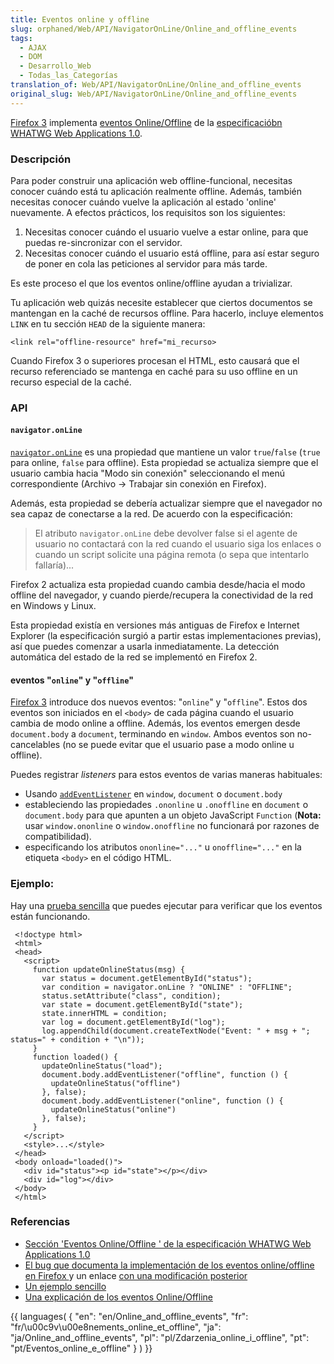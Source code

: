 ```yaml
---
title: Eventos online y offline
slug: orphaned/Web/API/NavigatorOnLine/Online_and_offline_events
tags:
  - AJAX
  - DOM
  - Desarrollo_Web
  - Todas_las_Categorías
translation_of: Web/API/NavigatorOnLine/Online_and_offline_events
original_slug: Web/API/NavigatorOnLine/Online_and_offline_events
---
```

[Firefox 3](es/Firefox_3_para_desarrolladores) implementa [eventos Online/Offline](http://www.whatwg.org/specs/web-apps/current-work/#offline) de la [especificacióbn WHATWG Web Applications 1.0](http://www.whatwg.org/specs/web-apps/current-work/).

### Descripción

Para poder construir una aplicación web offline-funcional, necesitas conocer cuándo está tu aplicación realmente offline. Además, también necesitas conocer cuándo vuelve la aplicación al estado 'online' nuevamente. A efectos prácticos, los requisitos son los siguientes:

1.  Necesitas conocer cuándo el usuario vuelve a estar online, para que puedas re-sincronizar con el servidor.
2.  Necesitas conocer cuándo el usuario está offline, para así estar seguro de poner en cola las peticiones al servidor para más tarde.

Es este proceso el que los eventos online/offline ayudan a trivializar.

Tu aplicación web quizás necesite establecer que ciertos documentos se mantengan en la caché de recursos offline. Para hacerlo, incluye elementos `LINK` en tu sección `HEAD` de la siguiente manera:

    <link rel="offline-resource" href="mi_recurso>

Cuando Firefox 3 o superiores procesan el HTML, esto causará que el recurso referenciado se mantenga en caché para su uso offline en un recurso especial de la caché.

### API

#### `navigator.onLine`

[`navigator.onLine`](es/DOM/window.navigator.onLine) es una propiedad que mantiene un valor `true`/`false` (`true` para online, `false` para offline). Esta propiedad se actualiza siempre que el usuario cambia hacia "Modo sin conexión" seleccionando el menú correspondiente (Archivo -> Trabajar sin conexión en Firefox).

Además, esta propiedad se debería actualizar siempre que el navegador no sea capaz de conectarse a la red. De acuerdo con la especificación:

> El atributo `navigator.onLine` debe devolver false si el agente de usuario no contactará con la red cuando el usuario siga los enlaces o cuando un script solicite una página remota (o sepa que intentarlo fallaría)...

Firefox 2 actualiza esta propiedad cuando cambia desde/hacia el modo offline del navegador, y cuando pierde/recupera la conectividad de la red en Windows y Linux.

Esta propiedad existía en versiones más antiguas de Firefox e Internet Explorer (la especificación surgió a partir estas implementaciones previas), así que puedes comenzar a usarla inmediatamente. La detección automática del estado de la red se implementó en Firefox 2.

#### eventos "`online`" y "`offline`"

[Firefox 3](es/Firefox_3_para_desarrolladores) introduce dos nuevos eventos: "`online`" y "`offline`". Estos dos eventos son iniciados en el `<body>` de cada página cuando el usuario cambia de modo online a offline. Además, los eventos emergen desde `document.body` a `document`, terminando en `window`. Ambos eventos son no-cancelables (no se puede evitar que el usuario pase a modo online u offline).

Puedes registrar _listeners_ para estos eventos de varias maneras habituales:

- Usando [`addEventListener`](es/DOM/element.addEventListener) en `window`, `document` o `document.body`
- estableciendo las propiedades `.ononline` u `.onoffline` en `document` o `document.body` para que apunten a un objeto JavaScript `Function` (**Nota:** usar `window.ononline` o `window.onoffline` no funcionará por razones de compatibilidad).
- especificando los atributos `ononline="..."` u `onoffline="..."` en la etiqueta `<body>` en el código HTML.

### Ejemplo:

Hay una [prueba sencilla](https://bugzilla.mozilla.org/attachment.cgi?id=220609) que puedes ejecutar para verificar que los eventos están funcionando.

     <!doctype html>
     <html>
     <head>
       <script>
         function updateOnlineStatus(msg) {
           var status = document.getElementById("status");
           var condition = navigator.onLine ? "ONLINE" : "OFFLINE";
           status.setAttribute("class", condition);
           var state = document.getElementById("state");
           state.innerHTML = condition;
           var log = document.getElementById("log");
           log.appendChild(document.createTextNode("Event: " + msg + "; status=" + condition + "\n"));
         }
         function loaded() {
           updateOnlineStatus("load");
           document.body.addEventListener("offline", function () {
             updateOnlineStatus("offline")
           }, false);
           document.body.addEventListener("online", function () {
             updateOnlineStatus("online")
           }, false);
         }
       </script>
       <style>...</style>
     </head>
     <body onload="loaded()">
       <div id="status"><p id="state"></p></div>
       <div id="log"></div>
     </body>
     </html>

### Referencias

- [Sección 'Eventos Online/Offline ' de la especificación WHATWG Web Applications 1.0](http://www.whatwg.org/specs/web-apps/current-work/#offline)
- [El bug que documenta la implementación de los eventos online/offline en Firefox ](https://bugzilla.mozilla.org/show_bug.cgi?id=336359)y un enlace [con una modificación posterior](https://bugzilla.mozilla.org/show_bug.cgi?id=336682)
- [Un ejemplo sencillo](https://bugzilla.mozilla.org/attachment.cgi?id=220609)
- [Una explicación de los eventos Online/Offline](http://ejohn.org/blog/offline-events/)

{{ languages( { "en": "en/Online_and_offline_events", "fr": "fr/\u00c9v\u00e8nements_online_et_offline", "ja": "ja/Online_and_offline_events", "pl": "pl/Zdarzenia_online_i_offline", "pt": "pt/Eventos_online_e_offline" } ) }}
